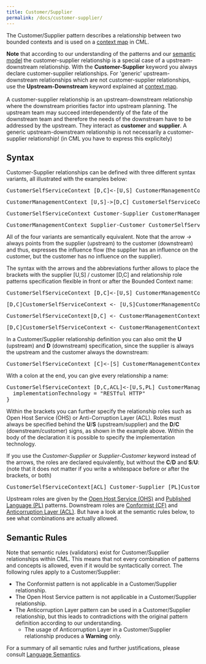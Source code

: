```yaml
---
title: Customer/Supplier
permalink: /docs/customer-supplier/
---
```


The Customer/Supplier pattern describes a relationship between two bounded contexts and is used on a [context map](/docs/context-map/) in CML.

<div class="alert alert-warning">
<strong>Note</strong> that according to our understanding of the patterns and our <a href="/docs/language-model/" class="alert-link">semantic model</a>
the customer-supplier relationship is a special case of a upstream-downstream relationship. With the <strong>Customer-Supplier</strong> 
keyword you always declare customer-supplier relationships. For 'generic' upstream-downstream relationships which are not 
customer-supplier relationships, use the <strong>Upstream-Downstream</strong> keyword explained at <a href="/docs/context-map/" 
class="alert-link">context map</a>.
<br/><br/>
A customer-supplier relationship is an upstream-downstream relationship where the downstream priorities factor
into upstream planning. The upstream team may succeed interdependently of the fate of the downstream team and therefore the needs of
the downstream have to be addressed by the upstream. They interact as <strong>customer</strong> and <strong>supplier</strong>.
A generic upstream-downstream relationship is not necessarily a customer-supplier relationship! (in CML you have to express this
explicitely)
</div>

## Syntax
Customer-Supplier relationships can be defined with three different syntax variants, all illustrated with the examples below:

<div class="highlight"><pre><span></span>CustomerSelfServiceContext [<span class="k">D</span>,<span class="k">C</span>]&lt;-[<span class="k">U</span>,<span class="k">S</span>] CustomerManagementContext
</pre></div>

<div class="highlight"><pre><span></span>CustomerManagementContext [<span class="k">U</span>,<span class="k">S</span>]-&gt;[<span class="k">D</span>,<span class="k">C</span>] CustomerSelfServiceContext
</pre></div>

<div class="highlight"><pre><span></span>CustomerSelfServiceContext <span class="k">Customer-Supplier</span> CustomerManagementContext
</pre></div>

<div class="highlight"><pre><span></span>CustomerManagementContext <span class="k">Supplier-Customer</span> CustomerSelfServiceContext
</pre></div>

All of the four variants are semantically equivalent. Note that the arrow _-&gt;_ always points from the supplier (upstream) to the customer (downstream) 
and thus, expresses the influence flow (the supplier has an influence on the customer, but the customer has no influence on the supplier).

The syntax with the arrows and the abbreviations further allows to place the brackets with the supplier [U,S] / customer [D,C] and relationship role 
patterns specification flexible in front or after the Bounded Context name:

<div class="highlight"><pre><span></span>CustomerSelfServiceContext [<span class="k">D</span>,<span class="k">C</span>]&lt;-[<span class="k">U</span>,<span class="k">S</span>] CustomerManagementContext
</pre></div>

<div class="highlight"><pre><span></span>[<span class="k">D</span>,<span class="k">C</span>]CustomerSelfServiceContext &lt;- [<span class="k">U</span>,<span class="k">S</span>]CustomerManagementContext
</pre></div>

<div class="highlight"><pre><span></span>CustomerSelfServiceContext[<span class="k">D</span>,<span class="k">C</span>] &lt;- CustomerManagementContext[<span class="k">U</span>,<span class="k">S</span>]
</pre></div>

<div class="highlight"><pre><span></span>[<span class="k">D</span>,<span class="k">C</span>]CustomerSelfServiceContext &lt;- CustomerManagementContext[<span class="k">U</span>,<span class="k">S</span>]
</pre></div>

In a Customer/Supplier relationship definition you can also omit the **U** (upstream) and **D** (downstream) specification, since the supplier is always the
upstream and the customer always the downstream:

<div class="highlight"><pre><span></span>CustomerSelfServiceContext [<span class="k">C</span>]&lt;-[<span class="k">S</span>] CustomerManagementContext
</pre></div>

With a colon at the end, you can give every relationship a name:
<div class="highlight"><pre><span></span>CustomerSelfServiceContext [<span class="k">D</span>,<span class="k">C</span>,<span class="k">ACL</span>]&lt;-[<span class="k">U</span>,<span class="k">S</span>,<span class="k">PL</span>] CustomerManagementContext : Customer_Frontend_Backend_Relationship { <span class="c">// Relationship name is optional</span>
  <span class="k">implementationTechnology</span> = <span class="s">&quot;RESTful HTTP&quot;</span>
}
</pre></div>

Within the brackets you can further specify the relationship roles such as Open Host Service (OHS) or Anti-Corruption Layer (ACL).
Roles must always be specified behind the **U**/**S** (upstream/supplier) and the **D**/**C** (downstream/customer) signs, as shown in the example above. 
Within the body of the declaration it is possible to specify the implementation technology.

If you use the _Customer-Supplier_ or _Supplier-Customer_ keyword instead of the arrows, the roles are declared equivalently, but without the **C**/**D** and **S**/**U**:
(note that it does not matter if you write a whitespace before or after the brackets, or both)

<div class="highlight"><pre><span></span>CustomerSelfServiceContext[<span class="k">ACL</span>] <span class="k">Customer-Supplier</span> [<span class="k">PL</span>]CustomerManagementContext
</pre></div>

Upstream roles are given by the [Open Host Service (OHS)](/docs/open-host-service/) and [Published Language (PL)](/docs/published-language/) patterns. 
Downstream roles are [Conformist (CF)](/docs/conformist/) and [Anticorruption Layer (ACL)](/docs/anticorruption-layer/). 
But have a look at the semantic rules below, to see what combinations are actually allowed.

## Semantic Rules
Note that semantic rules (validators) exist for Customer/Supplier relationships within CML. This means that not every combination of patterns and concepts is allowed, even if it would be syntactically correct.
The following rules apply to a Customer/Supplier:

* The Conformist pattern is not applicable in a Customer/Supplier relationship.
* The Open Host Service pattern is not applicable in a Customer/Supplier relationship.
* The Anticorruption Layer pattern can be used in a Customer/Supplier relationship, but this leads to contradictions with the original pattern definition according to our understanding.
  * The usage of Anticorruption Layer in a Customer/Supplier relationship produces a **Warning** only.
 
For a summary of all semantic rules and further justifications, please consult [Language Semantics](/docs/language-model/).
